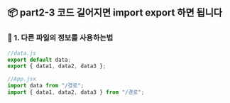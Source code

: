 ## 📦 part2-3 코드 길어지면 import export 하면 됩니다

### 🔹 1. 다른 파일의 정보를 사용하는법

```jsx
//data.js
export default data;
export { data1, data2, data3 };

//App.jsx
import data from "/경로";
import { data1, data2, data3 } from "/경로";
```
